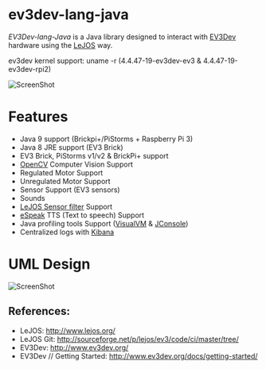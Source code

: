 # ev3dev-lang-java

*EV3Dev-lang-Java* is a Java library designed to interact with [EV3Dev](http://www.ev3dev.org/) hardware using the [LeJOS](http://www.lejos.org/) way.

ev3dev kernel support: uname -r (4.4.47-19-ev3dev-ev3 & 4.4.47-19-ev3dev-rpi2)

![ScreenShot](https://raw.githubusercontent.com/jabrena/ev3dev-lang-java/master/docs/images/theThreeAmigos.jpg)

# Features

* Java 9 support (Brickpi+/PiStorms + Raspberry Pi 3)
* Java 8 JRE support (EV3 Brick)
* EV3 Brick, PiStorms v1/v2 &amp; BrickPi+ support
* [OpenCV](http://opencv.org/) Computer Vision Support
* Regulated Motor Support
* Unregulated Motor Support
* Sensor Support (EV3 sensors)
* Sounds
* [LeJOS Sensor filter](http://sourceforge.net/p/lejos/wiki/Sensor%20Framework/) Support
* [eSpeak](http://espeak.sourceforge.net/) TTS (Text to speech) Support
* Java profiling tools Support ([VisualVM](https://visualvm.java.net/) & [JConsole](http://docs.oracle.com/javase/7/docs/technotes/guides/management/jconsole.html))
* Centralized logs with [Kibana](https://www.elastic.co/products/kibana)

# UML Design

![ScreenShot](https://raw.githubusercontent.com/jabrena/ev3dev-lang-java/master/docs/uml/graph.png)

## References:

* LeJOS: http://www.lejos.org/
* LeJOS Git: http://sourceforge.net/p/lejos/ev3/code/ci/master/tree/ 
* EV3Dev: http://www.ev3dev.org/
* EV3Dev // Getting Started: http://www.ev3dev.org/docs/getting-started/


